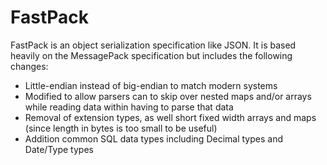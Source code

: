FastPack
===========

FastPack is an object serialization specification like JSON.  It is based heavily on the MessagePack specification but includes the following changes:
 * Little-endian instead of big-endian to match modern systems
 * Modified to allow parsers can to skip over nested maps and/or arrays while reading data within having to parse that data
 * Removal of extension types, as well short fixed width arrays and maps (since length in bytes is too small to be useful)
 * Addition common SQL data types including Decimal types and Date/Type types

